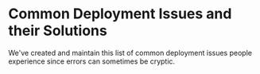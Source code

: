 # Common Deployment Issues and their Solutions

We've created and maintain this list of common deployment issues people experience since errors can sometimes be cryptic.
